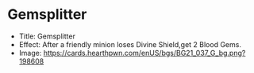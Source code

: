 # Gemsplitter
- Title:  Gemsplitter
- Effect:  After a friendly minion loses Divine Shield,get 2 Blood Gems.
- Image:  https://cards.hearthpwn.com/enUS/bgs/BG21_037_G_bg.png?198608
